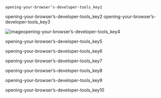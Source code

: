 ```ngMeta
opening-your-browser’s-developer-tools_key1
```

opening-your-browser’s-developer-tools_key2
opening-your-browser’s-developer-tools_key3


![image](assets/000095.jpg)opening-your-browser’s-developer-tools_key4


opening-your-browser’s-developer-tools_key5


opening-your-browser’s-developer-tools_key6


opening-your-browser’s-developer-tools_key7


opening-your-browser’s-developer-tools_key8


opening-your-browser’s-developer-tools_key9


opening-your-browser’s-developer-tools_key10
